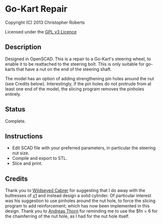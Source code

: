 Go-Kart Repair
==============

Copyright (C) 2013 Christopher Roberts

Licensed under the [GPL v3 Licence](https://github.com/chrisjrob/gokart-repair/blob/master/LICENCE.md "Read licence")

Description
-----------
Designed in OpenSCAD.
This is a repair to a Go-Kart's steering wheel, to enable it to be reattached to the steering bolt.
This is only suitable for go-karts that have a nut on the end of the steering shaft.

The model has an option of adding strengthening pin holes around the nut (see Credits below). 
Interestingly, if the pin holes do not protrude from at least one end of the model, the slicing program removes the pinholes entirely.

Status
------
Complete.

Instructions
------------
* Edit SCAD file with your preferred parameters, in particular the steering nut size.
* Compile and export to STL.
* Slice and print.

Credits
-------
Thank you to [Wildseyed Cabrer](https://plus.google.com/103153642711282733992) for suggesting that I do away with the buttresses of [v1](https://github.com/chrisjrob/gokart-repair/tree/v1) and instead design a solid cylinder. 
Of particular interest was his suggestion to use pinholes around the nut hole, to force the slicing program to add reinforcement; which has now been implemented in this design.
Thank you to [Andreas Thorn](https://plus.google.com/+AndreasThorn1) for reminding me to use the $fn = 6 for the chamferring of the nut hole, as I had for the nut hole itself.
